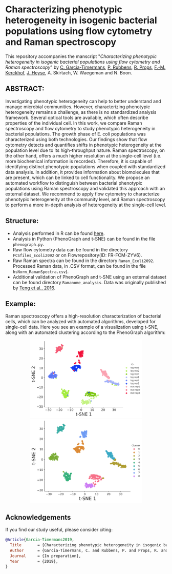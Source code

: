 # Characterizing phenotypic heterogeneity in isogenic bacterial populations using flow cytometry and Raman spectroscopy

This repository accompanies the manscript "*Characterizing phenotypic heterogeneity in isogenic bacterial populations using flow cytometry and Raman spectroscopy*" by [C. Garcia-Timermans](https://github.com/Cristina-GT), [P. Rubbens](https://github.com/prubbens), [R. Props](https://github.com/rprops), [F.-M. Kerckhof](https://github.com/FMKerckhof), [J. Heyse](https://github.com/jeheyse), A. Skirtach,  W. Waegeman and N. Boon. 

## ABSTRACT: 
Investigating phenotypic heterogeneity can help to better understand and manage microbial communities. However, characterizing phenotypic heterogeneity remains a challenge, as there is no standardized analysis framework. Several optical tools are available, which often describe properties of the individual cell. In this work, we compare Raman spectroscopy and flow cytometry to study phenotypic heterogeneity in bacterial populations. The growth phase of E. coli populations was characterized using both technologies. Our findings show that flow cytometry detects and quantifies shifts in phenotypic heterogeneity at the population level due to its high-throughput nature. Raman spectroscopy, on the other hand, offers a much higher resolution at the single-cell level (i.e. more biochemical information is recorded). Therefore, it is capable of identifying distinct phenotypic populations when coupled with standardized data analysis. In addition, it provides information about biomolecules that are present, which can be linked to cell functionality. We propose an automated workflow to distinguish between bacterial phenotypic populations using Raman spectroscopy and validated this approach with an external dataset. We recommend to apply flow cytometry to characterize phenotypic heterogeneity at the community level, and Raman spectroscopy to perform a more in-depth analysis of heterogeneity at the single-cell level. 

## Structure: 
* Analysis performed in R can be found [here](https://github.com/CMET-UGent/FCMvsRaman/blob/master/Analysis_Phenotyping%20isogenic%20bacterial%20populations%20using%20flow%20cytometry%20and%20Raman%20spectroscopy.Rmd). 
* Analysis in Python (PhenoGraph and t-SNE) can be found in the file ``phenograph.py``. 
* Raw flow cytometry data can be found  in the directory ``FCSfiles_Ecoli2092`` or on Flowrepository(ID: FR-FCM-ZYV6). 
* Raw Raman spectra can be found in the directory ``Raman_Ecoli2092``. Processed Raman data, in .CSV format, can be found in the file ``hsNorm_RamanSpectra.csv``).
* Additional validation of PhenoGraph and t-SNE using an external dataset can be found directory ``Ramanome_analysis``. Data was originally published by [Teng et al., 2016](https://www.nature.com/articles/srep34359). 

## Example: 
Raman spectroscopy offers a high-resolution characterization of bacterial cells, which can be analyzed with automated algorithms, developed for single-cell data. Here you see an example of a visualization using t-SNE, along with an automated clustering according to the PhenoGraph algorithm:  

<p align="center">
  <img src="./Figures/TSNE_RAMAN.png" width="350"/>
  <img src="./Figures/TSNE_Pheno_k30.png" width="350"/>
</p>


## Acknowledgements
If you find our study useful, please consider citing: 
``` bibtex
@Article{Garcia-Timermans2019,
  Title       = {Characterizing phenotypic heterogeneity in isogenic bacterial populations using flow cytometry and Raman spectroscopy},
  Author      = {Garcia-Timermans, C. and Rubbens, P. and Props, R. and Kerckhof, F.-M. and Heyse, J. and Skirtach, A. and Boon, N. and Waegeman, W. },
  Journal     = {In preparation},
  Year        = {2019},
}
```